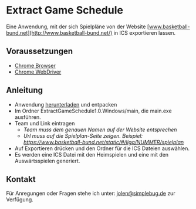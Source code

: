# Extract Game Schedule

Eine Anwendung, mit der sich Spielpläne von der Website [www.basketball-bund.net](http://www.basketball-bund.net/) in ICS exportieren lassen.


## Voraussetzungen

 - [Chrome Browser](https://www.google.com/chrome/de/download-chrome/?brand=YTUH&gclid=CjwKCAjw3oqoBhAjEiwA_UaLtltJGslW1BF_P0ypjHPc5g9GzsQN_pmwQ_3e313M1fwd_Pb85vKUFhoC_OUQAvD_BwE&gclsrc=aw.ds)
 - [Chrome WebDriver](https://chromedriver.chromium.org/downloads)

## Anleitung
-  Anwendung [herunterladen](https://github.com/jrackow/ExtractGameSchedule/releases/tag/basketball) und entpacken
- Im Ordner ExtractGameSchedule1.0.Windows/main, die main.exe ausführen.
- Team und Link eintragen
	- *Team muss dem genauen Namen auf der Website entsprechen*
	- *Url muss auf die Spielplan-Seite zeigen. Beispiel: https://www.basketball-bund.net/static/#/liga/NUMMER/spielplan*
- Auf Exportieren drücken und den Ordner für die ICS Dateien auswählen.
- Es werden eine ICS Datei mit den Heimspielen und eine mit den Auswärtsspielen generiert.

## Kontakt
Für Anregungen oder Fragen stehe ich unter: jolen@simplebug.de zur Verfügung.